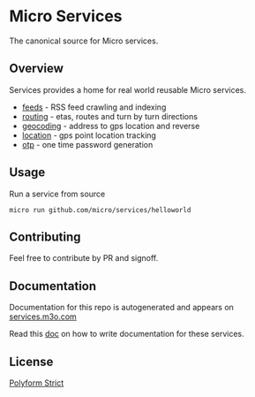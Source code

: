 # Micro Services

The canonical source for Micro services.

## Overview

Services provides a home for real world reusable Micro services.

- [feeds](feeds) - RSS feed crawling and indexing
- [routing](routing) - etas, routes and turn by turn directions
- [geocoding](geocoding) - address to gps location and reverse
- [location](location) - gps point location tracking
- [otp](otp) - one time password generation

## Usage

Run a service from source

```
micro run github.com/micro/services/helloworld
```

## Contributing

Feel free to contribute by PR and signoff.

## Documentation

Documentation for this repo is autogenerated and appears on [services.m3o.com](https://services.m3o.com)

Read this [doc](cmd/docgen/README.md) on how to write documentation for these services.

## License

[Polyform Strict](https://polyformproject.org/licenses/strict/1.0.0/)

